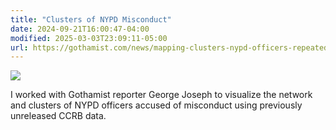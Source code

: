 ```yaml
---
title: "Clusters of NYPD Misconduct"
date: 2024-09-21T16:00:47-04:00
modified: 2025-03-03T23:09:11-05:00
url: https://gothamist.com/news/mapping-clusters-nypd-officers-repeatedly-accused-misconduct
---
```


![](https://res.cloudinary.com/ejf/image/upload/fl_progressive:semi,c_scale,dpr_auto,w_1280/v1624505769/Screen_Shot_2021-06-21_at_8.58.50_PM.jpg)

I worked with Gothamist reporter George Joseph to visualize the network and clusters of NYPD officers accused of misconduct using previously unreleased CCRB data.